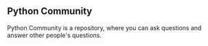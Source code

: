## Python Community

Python Community is a repository, where you can ask questions and answer other people's questions.
